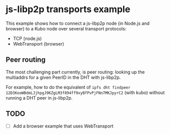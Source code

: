 # js-libp2p transports example

This example shows how to connect a js-libp2p node (in Node.js and browser) to a Kubo node over several transport protocols:
- TCP (node.js)
- WebTransport (browser)


## Peer routing

The most challenging part currently, is peer routing: looking up the multiaddrs for a given PeerID in the DHT with js-libp2p.

For example, how to do the equivalent of `ipfs dht findpeer 12D3KooWBdmLJjhpgJ9KZgLM3f894ff9xyBfPvPjFNn7MKJpyrC2` (with kubo) without running a DHT peer in js-libp2p.


## TODO

- [ ] Add a browser example that uses WebTransport